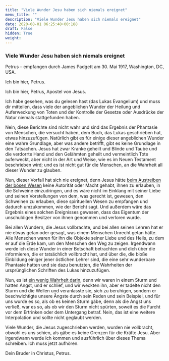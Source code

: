 ```yaml
---
title: "Viele Wunder Jesu haben sich niemals ereignet"
menu_title: ""
description: "Viele Wunder Jesu haben sich niemals ereignet"
date: 2020-08-01 06:25:48+00:188
draft: False
hidden: True
weight:
---
```

### Viele Wunder Jesu haben sich niemals ereignet

Petrus – empfangen durch James Padgett am 30. Mai 1917, Washington, DC, USA.

Ich bin hier, Petrus.

Ich bin hier, Petrus, Apostel von Jesus.

Ich habe gesehen, was du gelesen hast (das Lukas Evangelium) und muss dir mitteilen, dass viele der angeblichen Wunder der Heilung und Auferweckung von Toten und der Kontrolle der Gesetze oder Ausdrücke der Natur niemals stattgefunden haben.

Nein, diese Berichte sind nicht wahr und sind das Ergebnis der Phantasie von Menschen, die versucht haben, dem Buch, das Lukas geschrieben hat, etwas hinzuzufügen. Natürlich gibt es für einige dieser angeblichen Wunder eine wahre Grundlage, aber was andere betrifft, gibt es keine Grundlage in den Tatsachen. Jesus hat zwar Kranke geheilt und Blinde und Taube und die verdorrte Hand und den Gelähmten geheilt und vermeintlich Tote auferweckt, aber nicht in der Art und Weise, wie es im Neuen Testament beschrieben wird; und es ist nicht gut für die Menschen, an die Wahrheit all dieser Wunder zu glauben.

Nun, dieser Vorfall hat sich nie ereignet, denn Jesus hätte [beim Austreiben der bösen Wesen](https://www.die-bibel.de/bibeln/online-bibeln/lesen/LU17/LUK.8/Lukas-8) keine Autorität oder Macht gehabt, ihnen zu erlauben, in die Schweine einzudringen, und es wäre nicht im Einklang mit seiner Liebe und seinen Vorstellungen von dem, was gerecht ist, gewesen, den Schweinen zu erlauben, diese spirituellen Wesen zu empfangen und dadurch umzukommen, wie der Bericht sagt. Und außerdem wäre das Ergebnis eines solchen Ereignisses gewesen, dass das Eigentum der unschuldigen Besitzer von ihnen genommen und verloren wurde.

Bei allen Wundern, die Jesus vollbrachte, und bei allen seinen Lehren hat er nie etwas getan oder gesagt, was einem Menschen Unrecht getan hätte. Alle Menschen waren für ihn die Objekte seiner Liebe und des Heils, zu dem er auf die Erde kam, um den Menschen den Weg zu zeigen. Irgendwann werde ich diese Wunder in einer Botschaft betrachten und dich über die informieren, die er tatsächlich vollbracht hat, und über die, die bloße Einbildung einiger jener östlichen Lehrer sind, die eine sehr wunderbare Phantasie hatten und sie dazu benutzten, die Wahrheiten der ursprünglichen Schriften des Lukas hinzuzufügen.

Nun, es ist [ein wenig Wahrheit darin](https://www.die-bibel.de/bibeln/online-bibeln/lesen/LU17/MRK.4/Markus-4), denn wir waren in einem Sturm und hatten Angst, und er schlief, und wir weckten ihn, aber er tadelte nicht den Sturm und die Wellen und veranlasste sie, sich zu beruhigen, sondern er beschwichtigte unsere Ängste durch sein Reden und sein Beispiel, und für uns wurde es so, als ob es keinen Sturm gäbe, denn als die Angst uns verließ, war es so, als ob wir den Sturm nicht spürten, soweit es die Furcht vor dem Ertrinken oder dem Untergang betraf. Nein, das ist eine weitere Interpolation und sollte nicht geglaubt werden.

Viele Wunder, die Jesus zugeschrieben werden, wurden nie vollbracht, obwohl es uns schien, als gäbe es keine Grenzen für die Kräfte Jesu. Aber irgendwann werde ich kommen und ausführlich über dieses Thema schreiben. Ich muss jetzt aufhören.

Dein Bruder in Christus, Petrus.
